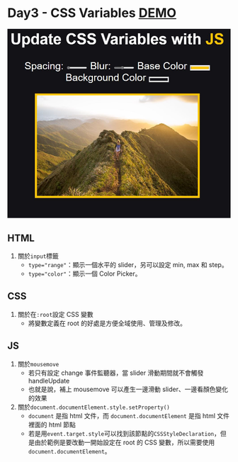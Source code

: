 # Day3 - CSS Variables [DEMO](https://ywcheng1207.github.io/JavaScript30/03%20-%20CSS%20Variables/index-START.html)

![](./screenshot.JPG)

## HTML

1. 關於`input`標籤 <br>
   - `type="range"`：顯示一個水平的 slider，另可以設定 min, max 和 step。
   - `type="color"`：顯示一個 Color Picker。

## CSS

1. 關於在`:root`設定 CSS 變數 <br>
   - 將變數定義在 root 的好處是方便全域使用、管理及修改。

## JS

1. 關於`mousemove` <br>
   - 若只有設定 change 事件監聽器，當 slider 滑動期間就不會觸發 handleUpdate
   - 也就是說，補上 mousemove 可以產生一邊滑動 slider、一邊看顏色變化的效果
2. 關於`document.documentElement.style.setProperty()` <br>
   - `document` 是指 html 文件，而 `document.documentElement` 是指 html 文件裡面的 html 節點
   - 若是用`event.target.style`可以找到該節點的`CSSStyleDeclaration`，但是由於範例是要改動一開始設定在 root 的 CSS 變數，所以需要使用`document.documentElement`。
